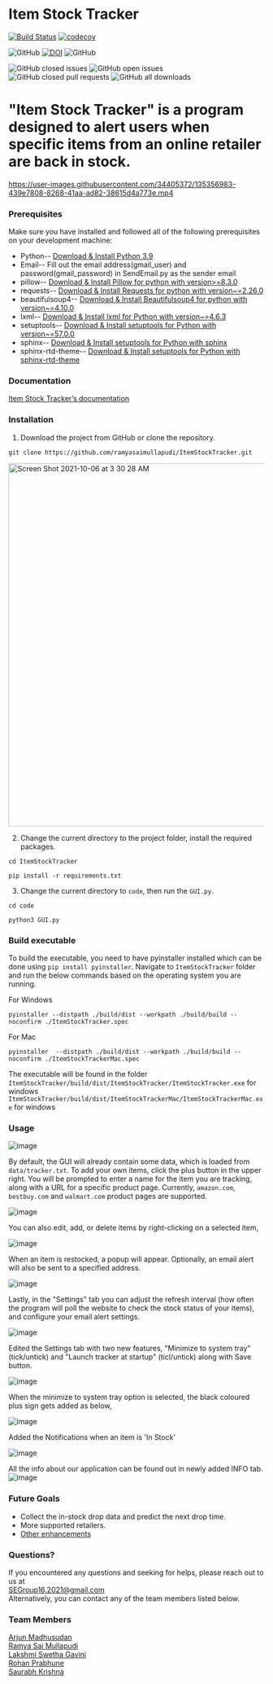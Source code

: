# Item Stock Tracker
[![Build Status](https://github.com/ramyasaimullapudi/ItemStockTracker/workflows/Build%20Status/badge.svg)](https://github.com/ramyasaimullapudi/ItemStockTracker/actions)
[![codecov](https://codecov.io/gh/ramyasaimullapudi/ItemStockTracker/branch/main/graph/badge.svg?token=EHYPNZ5ACP)](https://codecov.io/gh/ramyasaimullapudi/ItemStockTracker)

![GitHub](https://img.shields.io/badge/language-python-blue.svg)
<a href="https://zenodo.org/badge/latestdoi/416888118"><img src="https://zenodo.org/badge/416888118.svg" alt="DOI"></a>
![GitHub](https://img.shields.io/github/license/ramyasaimullapudi/ItemStockTracker)


![GitHub closed issues](https://img.shields.io/github/issues-closed-raw/ramyasaimullapudi/ItemStockTracker)
![GitHub open issues](https://img.shields.io/github/issues/ramyasaimullapudi/ItemStockTracker)
![GitHub closed pull requests](https://img.shields.io/github/issues-pr-closed/ramyasaimullapudi/ItemStockTracker)
![GitHub all downloads](https://img.shields.io/github/downloads/ramyasaimullapudi/ItemStockTracker/total)


# "Item Stock Tracker" is a program designed to alert users when specific items from an online retailer are back in stock.



https://user-images.githubusercontent.com/34405372/135356983-439e7808-8268-41aa-ad82-38615d4a773e.mp4



### Prerequisites
Make sure you have installed and followed all of the following prerequisites on your development machine:

* Python-- [Download & Install Python 3.9](https://www.python.org/downloads/release/python-390/)
* Email-- Fill out the email address(gmail_user) and password(gmail_password) in SendEmail.py as the sender email
* pillow-- [Download & Install Pillow for python with version>=8.3.0](https://pillow.readthedocs.io/en/stable/)
* requests-- [Download & Install Requests for python with version~=2.26.0](https://docs.python-requests.org/en/latest/)
* beautifulsoup4-- [Download & Install Beautifulsoup4 for python with version~=4.10.0](https://pypi.org/project/beautifulsoup4/)
* lxml-- [Download & Install lxml for Python with version~=4.6.3](https://lxml.de)
* setuptools-- [Download & Install setuptools for Python with version~=57.0.0](https://pypi.org/project/setuptools/)
* sphinx-- [Download & Install setuptools for Python with sphinx](https://www.sphinx-doc.org/en/master/usage/installation.html)
* sphinx-rtd-theme-- [Download & Install setuptools for Python with sphinx-rtd-theme](https://pypi.org/project/sphinx-rtd-theme/)

### Documentation
[Item Stock Tracker’s documentation](https://itemstocktracker1.readthedocs.io/en/latest/)

### Installation

1. Download the project from GitHub or clone the repository.

`git clone https://github.com/ramyasaimullapudi/ItemStockTracker.git`



<img width="714" alt="Screen Shot 2021-10-06 at 3 30 28 AM" src="https://user-images.githubusercontent.com/34405372/136159116-5de09c46-95ac-4531-ada6-d14933d41478.png">

2. Change the current directory to the project folder, install the required packages.

`cd ItemStockTracker`

`pip install -r requirements.txt`

3. Change the current directory to `code`, then run the `GUI.py`.

`cd code`

`python3 GUI.py`

### Build executable 

To build the executable, you need to have pyinstaller installed which can be done using `pip install pyinstaller`. 
Navigate to `ItemStockTracker` folder and run the below commands based on the operating system you are running.

For Windows 

`pyinstaller --distpath ./build/dist --workpath ./build/build --noconfirm ./ItemStockTracker.spec`

For Mac

`pyinstaller  --distpath ./build/dist --workpath ./build/build --noconfirm ./ItemStockTrackerMac.spec`

The executable will be found in the folder</br>
`ItemStockTracker/build/dist/ItemStockTracker/ItemStockTracker.exe` for windows</br>
`ItemStockTracker/build/dist/ItemStockTrackerMac/ItemStockTrackerMac.exe` for windows



### Usage


![image](https://user-images.githubusercontent.com/19464321/140402539-b528fbaa-b352-454d-96ae-a9af6b01f623.png)

By default, the GUI will already contain some data, which is loaded from `data/tracker.txt`. To add your own items, click the plus button in the upper right. You will be prompted to enter a name for the item you are tracking, along with a URL for a specific product page. Currently, `amazon.com`, `bestbuy.com` and `walmart.com` product pages are supported.
  
![image](https://user-images.githubusercontent.com/30803969/134995508-7de37397-a552-4af9-82aa-94f13aca6830.png)

You can also edit, add, or delete items by right-clicking on a selected item,
  
  ![image](https://user-images.githubusercontent.com/19464321/140404137-11669c4b-3b6c-4548-a85b-6a3c845138f3.png)

When an item is restocked, a popup will appear. Optionally, an email alert will also be sent to a specified address.
  
  ![image](https://user-images.githubusercontent.com/30803969/134995936-a4088c47-229a-43cf-b01d-a9ae6e787b7b.png)
  
Lastly, in the "Settings" tab you can adjust the refresh interval (how often the program will poll the website to check the stock status of your items), and configure your email alert settings.

  ![image](https://user-images.githubusercontent.com/30803969/134995891-10801bc1-8d94-44be-8e01-1f4bd80fb68d.png)

Edited the Settings tab with two new features, "Minimize to system tray" (tick/untick) and "Launch tracker at startup" (ticl/untick) along with Save button.

![image](https://user-images.githubusercontent.com/19464321/140394652-f033a3b3-21a7-41d0-976e-2b20531f277f.png)

When the minimize to system tray option is selected, the black coloured plus sign gets added as below,

![image](https://user-images.githubusercontent.com/19464321/140403479-a9b362f3-a8cf-431c-b099-5f3d8b74df3f.png)

Added the Notifications when an item is 'In Stock'

![image](https://user-images.githubusercontent.com/19464321/140395872-d46da42f-bdea-4296-9cc8-6e68aa21c985.png)

All the info about our application can be found out in newly added INFO tab.
  ![image](https://user-images.githubusercontent.com/19464321/139944383-42c2d554-dc54-4c80-84a8-58cb60fc2c68.png)



### Future Goals
- Collect the in-stock drop data and predict the next drop time.
- More supported retailers.
- [Other enhancements](https://github.com/ramyasaimullapudi/ItemStockTracker/issues)



### Questions?
If you encountered any questions and seeking for helps, please reach out to us at
<br/>[SEGroup16.2021@gmail.com](mailto:SEGroup16.2021@gmail.com)
<br/>Alternatively, you can contact any of the team members listed below.

### Team Members

[Arjun Madhusudan](mailto:amadhus2@ncsu.edu)</br>
[Ramya Sai Mullapudi](mailto:rmullap@ncsu.edu)</br>
[Lakshmi Swetha Gavini](mailto:lgavini@ncsu.edu)</br>
[Rohan Prabhune](mailto:rjprabhu@ncsu.edu)</br>
[Saurabh Krishna](mailto:kvankad@ncsu.edu)</br>

